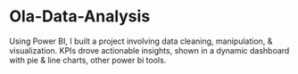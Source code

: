 # Ola-Data-Analysis
Using Power BI, I built a project involving data cleaning, manipulation, &amp; visualization. KPIs drove actionable insights, shown in a dynamic dashboard with pie &amp; line charts, other power bi tools.
